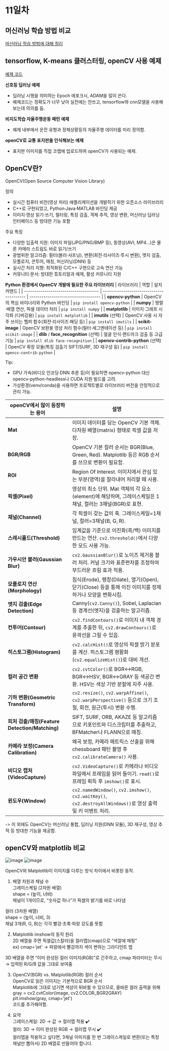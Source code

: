 # 11일차

## 머신러닝 학습 방법 비교
[머신러닝 학습 방법에 대해 정리](ML.md)

## tensorflow, K-means 클러스터링, openCV 사용 예제
[예제 코드](0707_python_tensorflow,_K_means_클러스터링_사용_예제.ipynb)

**신호등 딥러닝 예제**
- 딥러닝 시행을 의미하는 Epoch 에포크시, ADAM을 많이 쓴다.
- 예제코드는 정확도가 너무 낮아 실전에는 안쓰고, tensorflow와 cnn모델을 사용해보는데 의의를 둠.

**비지도학습 자율주행운동 패턴 예제**
- 예제 내부에서 운전 유형과 정체상황등의 자율주행 데이터를 미리 정의함.

**openCV로 교통 표지판을 인식해보는 예제**
- 표지판 이미지를 직접 코랩에 업로드하여 openCV가 사용되는 예제.

## OpenCV란?
OpenCV(Open Source Computer Vision Library)

정의
- 실시간 컴퓨터 비전(영상 처리) 애플리케이션을 개발하기 위한 오픈소스 라이브러리
- C++로 구현되었고, Python·Java·MATLAB 바인딩 제공
- 이미지·영상 읽기·쓰기, 필터링, 특징 검출, 객체 추적, 영상 변환, 머신러닝·딥러닝 인터페이스 등 방대한 기능 포함

주요 특징
- 다양한 입출력 지원: 이미지 파일(JPG/PNG/BMP 등), 동영상(AVI, MP4…)은 물론 카메라 스트림도 바로 읽기/쓰기
- 광범위한 알고리즘: 필터(블러·샤프닝), 변환(회전·리사이즈·투시 변환), 엣지 검출, 모폴로지, 콘투어, 매칭, 머신러닝(DNN) 등
- 실시간 처리 지향: 최적화된 C/C++ 구현으로 고속 연산 가능
- 커뮤니티·문서: 방대한 튜토리얼과 예제, 활성 커뮤니티 지원
  
**Python 환경에서 OpenCV 개발에 필요한 주요 라이브러리**
| 라이브러리                                 | 역할                                       | 설치 커맨드                              |
| ------------------------------------- | ---------------------------------------- | ----------------------------------- |
| **opencv-python**                     | OpenCV의 핵심 바이너리와 Python 바인딩              | `pip install opencv-python`         |
| **numpy**                             | 행렬·배열 연산, 픽셀 데이터 처리                      | `pip install numpy`                 |
| **matplotlib**                        | 이미지·그래프 시각화 (디버깅용)                       | `pip install matplotlib`            |
| **imutils** (선택)                      | OpenCV 사용 시 자주 쓰이는 헬퍼 함수(회전·리사이즈·패딩 등)   | `pip install imutils`               |
| **scikit-image**                      | OpenCV 보완용 영상 처리 함수(필터·세그멘테이션 등)         | `pip install scikit-image`          |
| **dlib** / **face\_recognition** (선택) | 얼굴 인식·랜드마크 검출 등 고급 기능                    | `pip install dlib face-recognition` |
| **opencv-contrib-python** (선택)        | OpenCV 확장 모듈(특징 검출기 SIFT/SURF, 3D 재구성 등) | `pip install opencv-contrib-python` |

Tip:
- GPU 가속(비디오 인코딩·DNN 추론 등)이 필요하면 opencv-python 대신 opencv-python-headless나 CUDA 지원 빌드를 고려.
- 가상환경(venv/conda)을 사용하면 프로젝트별로 라이브러리 버전을 안정적으로 관리 가능.

| openCV에서 많이 등장하는 용어                                       | 설명                                                                                                 |
| ---------------------------------------- | -------------------------------------------------------------------------------------------------- |
| **Mat**                                  | 이미지 데이터를 담는 OpenCV 기본 객체. 다차원 배열(matrix) 형태로 픽셀 값을 저장.                                             |
| **BGR/RGB**                              | OpenCV 기본 컬러 순서는 BGR(Blue, Green, Red). Matplotlib 등은 RGB 순서를 쓰므로 변환이 필요함.                         |
| **ROI**                                  | Region Of Interest. 이미지에서 관심 있는 부분(영역)을 잘라내어 처리할 때 사용.                                             |
| **픽셀(Pixel)**                            | 영상의 최소 단위. Mat 객체의 각 요소(element)에 해당하며, 그레이스케일은 1채널, 컬러는 3채널(BGR)로 표현.                             |
| **채널(Channel)**                          | 각 픽셀이 갖는 값의 축. 그레이스케일=1채널, 컬러=3채널(B, G, R).                                                        |
| **스레시홀드(Threshold)**                     | 임계값을 기준으로 이진화(흑/백) 이미지를 만드는 연산. `cv2.threshold()`에서 다양한 모드 사용 가능.                                  |
| **가우시안 블러(Gaussian Blur)**               | `cv2.GaussianBlur()`로 노이즈 제거용 블러 처리. 커널 크기와 표준편차를 조정하여 부드러운 흐림 효과 적용.                              |
| **모폴로지 연산(Morphology)**                  | 침식(Erode), 팽창(Dilate), 열기(Open), 닫기(Close) 등을 통해 이진 이미지를 정제하거나 모양을 변화시킴.                           |
| **엣지 검출(Edge Detection)**                | Canny(`cv2.Canny()`), Sobel, Laplacian 등 경계선(엣지)을 검출하는 알고리즘.                                       |
| **컨투어(Contour)**                         | `cv2.findContours()`로 이미지 내 객체 경계를 추출한 뒤, `cv2.drawContours()`로 윤곽선을 그릴 수 있음.                      |
| **히스토그램(Histogram)**                     | `cv2.calcHist()`로 영상의 픽셀 밝기 분포를 계산. 히스토그램 평활화(`cv2.equalizeHist()`)로 대비 개선.                        |
| **컬러 공간 변환**                             | `cv2.cvtColor()`로 BGR↔RGB, BGR↔HSV, BGR↔GRAY 등 색공간 변환. HSV는 색상 기반 분할에 자주 사용.                       |
| **기하 변환(Geometric Transform)**           | `cv2.resize()`, `cv2.warpAffine()`, `cv2.warpPerspective()` 등으로 크기 조절, 회전, 원근(투시) 변환 수행.           |
| **피처 검출/매칭(Feature Detection/Matching)** | SIFT, SURF, ORB, AKAZE 등 알고리즘으로 키포인트와 디스크립터를 추출하고, BFMatcher나 FLANN으로 매칭.                          |
| **카메라 보정(Camera Calibration)**           | 왜곡 보정, 카메라 매트릭스 산출을 위해 chessboard 패턴 촬영 후 `cv2.calibrateCamera()` 사용.                              |
| **비디오 캡처(VideoCapture)**                 | `cv2.VideoCapture()`로 카메라나 비디오 파일에서 프레임을 읽어 들이기. `read()`로 프레임 획득 후 `imshow()`로 표시.                |
| **윈도우(Window)**                          | `cv2.namedWindow()`, `cv2.imshow()`, `cv2.waitKey()`, `cv2.destroyAllWindows()`로 영상 출력 및 키 이벤트 처리. |

-> 이 외에도 OpenCV는 머신러닝 통합, 딥러닝 지원(DNN 모듈), 3D 재구성, 영상 추적 등 방대한 기능을 제공함.


## openCV와 matplotlib 비교
![image](https://github.com/user-attachments/assets/e274e111-666e-4cc5-9aa8-e6481cfad954)
![image](https://github.com/user-attachments/assets/6ce90bbf-d45b-4518-adc8-917ace23b728)

OpenCV와 Matplotlib이 이미지를 다루는 방식 차이에서 비롯된 동작.
1. 배열 차원과 채널 수<br>
그레이스케일 (2차원 배열)<br>
shape = (높이, 너비)<br>
채널이 1개이므로, “숫자값 하나”가 픽셀의 밝기를 바로 나타냄

컬러 (3차원 배열)<br>
shape = (높이, 너비, 3)<br>
채널 3개(R, G, B)는 각각 빨강·초록·파랑 강도를 뜻함

2. Matplotlib imshow의 동작 원리<br>
2D 배열을 주면 픽셀값(스칼라)을 컬러맵(cmap)으로 “색깔에 매핑”<br>
ex) cmap='jet' → 파랑에서 빨강까지 색이 변하는 그라디언트 맵

3D 배열을 주면
“이미 완성된 컬러 이미지(RGB)”로 간주하고,
cmap 파라미터는 무시 → 입력된 R/G/B 값을 그대로 보여줌

3. OpenCV(BGR) vs. Matplotlib(RGB) 컬러 순서<br>
OpenCV로 읽은 이미지는 기본적으로 BGR 순서<br>
Matplotlib에 그대로 넘기면 색상이 뒤바뀔 수 있으므로, 올바른 컬러 출력을 위해<br>
gray = cv2.cvtColor(image, cv2.COLOR_BGR2GRAY)<br>
plt.imshow(gray, cmap='jet')<br>
코드를 추가해야함.

4. 요약<br>
그레이스케일: 2D → 값 → 컬러맵 적용 ✔️<br>
컬러: 3D → 이미 완성된 RGB → 컬러맵 무시 ✔️<br>
컬러맵을 적용하고 싶다면, 3채널 이미지를 한 번 그레이스케일로 변환(또는 특정 채널만 뽑아서) 2D 배열로 만들어야 합니다.

